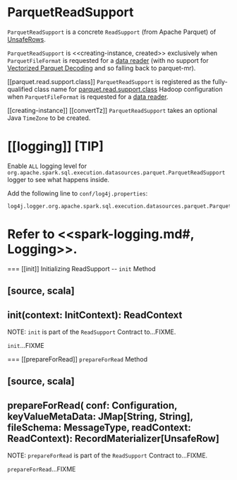 # ParquetReadSupport

`ParquetReadSupport` is a concrete `ReadSupport` (from Apache Parquet) of [UnsafeRows](UnsafeRow.md).

`ParquetReadSupport` is <<creating-instance, created>> exclusively when `ParquetFileFormat` is requested for a [data reader](ParquetFileFormat.md#buildReaderWithPartitionValues) (with no support for [Vectorized Parquet Decoding](spark-sql-vectorized-parquet-reader.md) and so falling back to parquet-mr).

[[parquet.read.support.class]]
`ParquetReadSupport` is registered as the fully-qualified class name for [parquet.read.support.class](ParquetFileFormat.md#parquet.read.support.class) Hadoop configuration when `ParquetFileFormat` is requested for a [data reader](ParquetFileFormat.md#buildReaderWithPartitionValues).

[[creating-instance]]
[[convertTz]]
`ParquetReadSupport` takes an optional Java `TimeZone` to be created.

[[logging]]
[TIP]
====
Enable `ALL` logging level for `org.apache.spark.sql.execution.datasources.parquet.ParquetReadSupport` logger to see what happens inside.

Add the following line to `conf/log4j.properties`:

```
log4j.logger.org.apache.spark.sql.execution.datasources.parquet.ParquetReadSupport=ALL
```

Refer to <<spark-logging.md#, Logging>>.
====

=== [[init]] Initializing ReadSupport -- `init` Method

[source, scala]
----
init(context: InitContext): ReadContext
----

NOTE: `init` is part of the `ReadSupport` Contract to...FIXME.

`init`...FIXME

=== [[prepareForRead]] `prepareForRead` Method

[source, scala]
----
prepareForRead(
  conf: Configuration,
  keyValueMetaData: JMap[String, String],
  fileSchema: MessageType,
  readContext: ReadContext): RecordMaterializer[UnsafeRow]
----

NOTE: `prepareForRead` is part of the `ReadSupport` Contract to...FIXME.

`prepareForRead`...FIXME
